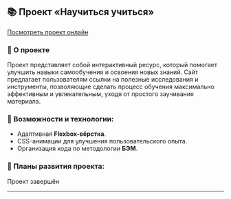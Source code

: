 ## 📚 Проект «Научиться учиться»

[Посмотреть проект онлайн](https://tanaev-yury.github.io/how-to-learn/)

### 🎯 О проекте

Проект представляет собой интерактивный ресурс, который помогает улучшить навыки самообучения и освоения новых знаний. Сайт предлагает пользователям ссылки на полезные исследования и инструменты, позволяющие сделать процесс обучения максимально эффективным и увлекательным, уходя от простого заучивания материала.

### 🚀 Возможности и технологии:

* Адаптивная **Flexbox-вёрстка**.
* CSS-анимации для улучшения пользовательского опыта.
* Организация кода по методологии **БЭМ**.

### 🎯 Планы развития проекта:

Проект завершён

---
